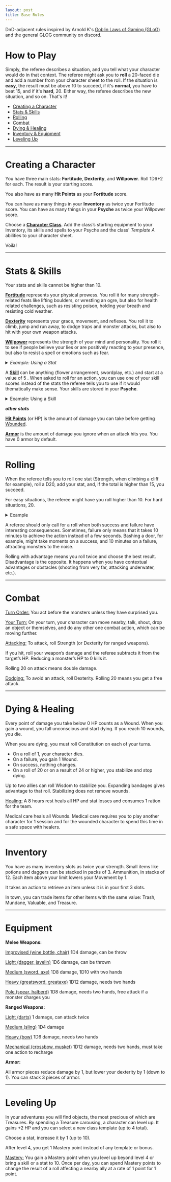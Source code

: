 ```yaml
---
layout: post
title: Base Rules
---
```


DnD-adjacent rules inspired by Arnold K's [Goblin Laws of Gaming (GLoG)](http://goblinpunch.blogspot.com/2020/04/lair-of-lamb-final.html) and the general GLOG community on discord.

# **How to Play**

Simply, the referee describes a situation, and you tell what your character would do in that context. The referee might ask you to **roll** a 20-faced die and add a number from your character sheet to the roll. If the situation is **easy**, the result must be above 10 to succeed, if it's **normal**, you have to beat 15, and if it's **hard**, 20. Either way, the referee describes the new situation, and so on. That's it!

- [Creating a Character](#creating-a-character)
- [Stats & Skills](#stats--skills)
- [Rolling](#rolling)
- [Combat](#combat)
- [Dying & Healing](#dying--healing)
- [Inventory & Equipment](#inventory)
- [Leveling Up](#leveling-up)

---

# **Creating a Character**

You have three main stats: **Fortitude**, **Dexterity**, and **Willpower**. Roll 1D6+2 for each. The result is your starting score.

You also have as many **Hit Points** as your **Fortitude** score.

You can have as many things in your **Inventory** as twice your Fortitude score.
You can have as many things in your **Psyche** as twice your Willpower score.

Choose a [**Character Class**](https://saltygoo.github.io/classes/). Add the class’s starting equipment to your Inventory, its skills and spells to your Psyche and the class' _Template A_ abilities to your character sheet.

Voilà!

---

# Stats & Skills

Your stats and skills cannot be higher than 10.

<ins>**Fortitude**</ins> represents your physical prowess. You roll it for many strength-related feats like lifting boulders, or wrestling an ogre, but also for health related challenges, such as resisting poison, holding your breath and resisting cold weather.

<ins>**Dexterity**</ins> represents your grace, movement, and reflexes. You roll it to climb, jump and run away, to dodge traps and monster attacks, but also to hit with your own weapon attacks.

<ins>**Willpower**</ins> represents the strength of your mind and personality. You roll it to see if people believe your lies or are positively reacting to your presence, but also to resist a spell or emotions such as fear.

<details markdown="1">
<summary><i>Example: Using a Stat</i></summary>
*Beau is running away from a troll. He rolls a D20 and adds his dexterity for a total of 17. This is higher than 15 and means that Beau is out of reach in another location of his choice. However, Gretchen, Beau's ally, rolled 12. That means she hasn't escaped the troll, and both of them will have to keep fighting in the next room in the dungeon.*
</details>

A <ins>**Skill**</ins> can be anything (flower arrangement, swordplay, etc.) and start at a value of 5 . When asked to roll for an action, you can use one of your skill scores instead of the stats the referee tells you to use if it would thematically make sense. Your skills are stored in your **Psyche**.

<details markdown="1">
<summary>Example: Using a Skill</summary>
*Beau has 3 points of Willpower and 5 points of a skill named "Swamp Dweller". When trying to seduce the troll, the referee asks him to roll charisma, but Beau argues that his Swamp Dweller skill makes as much sense to use. The referee agrees and Beau adds 5 to his roll instead of 3.*
</details>

***other stats***

<ins>**Hit Points**</ins> (or HP) is the amount of damage you can take before getting [Wounded](#dying--healing).

<ins>**Armor**</ins> is the amount of damage you ignore when an attack hits you. You have 0 armor by default.

---

# Rolling

When the referee tells you to roll one stat (Strength, when climbing a cliff for example), roll a D20, add your stat, and, if the total is higher than 15, you succeed.

For easy situations, the referee might have you roll higher than 10. For hard situations, 20.

<details markdown="1">
<summary>Example</summary>
*A troll is roughly as fast as a human. When trying to escape one, Beau had to roll above 15. He rolled 12 and added his movement score of 5, for a total of 17, and thus escaped the troll. He ran into a bunch of slow zombies and didn't want to fight them. It's going to be an easy escape and the referee decides Beau only has to beat 10 to run away.*
</details>

A referee should only call for a roll when both success and failure have interesting consequences. Sometimes, failure only means that it takes 10 minutes to achieve the action instead of a few seconds. Bashing a door, for example, might take moments on a success, and 10 minutes on a failure, attracting monsters to the noise.

Rolling with advantage means you roll twice and choose the best result. Disadvantage is the opposite. It happens when you have contextual advantages or obstacles (shooting from very far, attacking underwater, etc.).

---

# Combat

<ins>Turn Order:</ins> You act before the monsters unless they have surprised you.

<ins>Your Turn:</ins> On your turn, your character can move nearby, talk, shout, drop an object or themselves, and do any other one combat action, which can be moving further.

<ins>Attacking:</ins> To attack, roll Strength (or Dexterity for ranged weapons).

If you hit, roll your weapon’s damage and the referee subtracts it from the target’s HP. Reducing a monster’s HP to 0 kills it.

Rolling 20 on attack means double damage.

<ins>Dodging:</ins> To avoid an attack, roll Dexterity. Rolling 20 means you get a free attack.

---

# Dying & Healing

Every point of damage you take below 0 HP counts as a Wound. When you gain a wound, you fall unconscious and start dying. If you reach 10 wounds, you die.

When you are dying, you must roll Constitution on each of your turns.
- On a roll of 1, your character dies.
- On a failure, you gain 1 Wound.
- On success, nothing changes.
- On a roll of 20 or on a result of 24 or higher, you stabilize and stop dying.

Up to two allies can roll Wisdom to stabilize you. Expanding bandages gives advantage to that roll. Stabilizing does not remove wounds.

<ins>Healing:</ins> A 8 hours rest heals all HP and stat losses and consumes 1 ration for the team.

Medical care heals all Wounds. Medical care requires you to play another character for 1 session and for the wounded character to spend this time in a safe space with healers.

---

# Inventory

You have as many inventory slots as twice your strength. Small items like potions and daggers can be stacked in packs of 3. Ammunition, in stacks of 12. Each item above your limit lowers your Movement by 1.

It takes an action to retrieve an item unless it is in your first 3 slots.

In town, you can trade items for other items with the same value: Trash, Mundane, Valuable, and Treasure.

---

# Equipment

**Melee Weapons:**

<ins>Improvised (wine bottle, chair)</ins>
1D4 damage, can be throw

<ins>Light (dagger, javelin)</ins>
1D6 damage, can be thrown

<ins>Medium (sword, axe)</ins>
1D8 damage, 1D10 with two hands

<ins>Heavy (greatsword, greataxe)</ins>
1D12 damage, needs two hands

<ins>Pole (spear, halberd)</ins>
1D8 damage, needs two hands,
free attack if a monster charges you

**Ranged Weapons:**

<ins>Light (darts)</ins>
1 damage, can attack twice

<ins>Medium (sling)</ins>
1D4 damage

<ins>Heavy (bow)</ins>
1D6 damage, needs two hands

<ins>Mechanical (crossbow, musket)</ins>
1D12 damage, needs two hands,
must take one action to recharge

**Armor:**

All armor pieces reduce damage by 1, but lower your dexterity by 1 (down to 1). You can stack 3 pieces of armor.

---

# Leveling Up

In your adventures you will find objects, the most precious of which are Treasures. By spending a Treasure carousing, a character can level up. It gains +2 HP and you can select a new class template (up to 4 total).

Choose a stat, increase it by 1 (up to 10).

After level 4, you get 1 Mastery point instead of any template or bonus.

<ins>Mastery:</ins> You gain a Mastery point when you level up beyond level 4 or bring a skill or a stat to 10. Once per day, you can spend Mastery points to change the result of a roll affecting a nearby ally at a rate of 1 point for 1 point.
